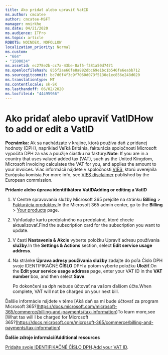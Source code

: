 ```yaml
---
title: Ako pridať alebo upraviť VatID
ms.author: cmcatee
author: cmcatee-MSFT
manager: mnirkhe
ms.date: 04/21/2020
ms.audience: ITPro
ms.topic: article
ROBOTS: NOINDEX, NOFOLLOW
localization_priority: Normal
ms.custom:
- "664"
- "1500034"
ms.assetid: ec278e2b-cc7a-43be-8af5-f381a50d7471
ms.openlocfilehash: 855f2ae66fe8a882dbc69e1bc1b546fe6eabb712
ms.sourcegitcommit: bc7d6f4f3c9f7060d073f5130e1ec856e248d020
ms.translationtype: MT
ms.contentlocale: sk-SK
ms.lasthandoff: 06/02/2020
ms.locfileid: "44495966"
---
```

# <a name="how-to-add-or-edit-a-vatid"></a><span data-ttu-id="68ec3-102">Ako pridať alebo upraviť VatID</span><span class="sxs-lookup"><span data-stu-id="68ec3-102">How to add or edit a VatID</span></span>

<span data-ttu-id="68ec3-103">**Poznámka:** Ak sa nachádzate v krajine, ktorá používa daň z pridanej hodnoty (DPH), napríklad Veľká Británia, fakturácia spoločnosti Microsoft vypočíta DPH za vás a použije čiastku na faktúry.</span><span class="sxs-lookup"><span data-stu-id="68ec3-103">**Note**: If you are in a country that uses valued added tax (VAT), such as the United Kingdom, Microsoft Invoicing calculates the VAT for you, and applies the amount to your invoices.</span></span> <span data-ttu-id="68ec3-104">Viac informácií nájdete v spoločnosti [VIES,](https://go.microsoft.com/fwlink/p/?LinkID=841741) ktorú uverejnila Európska komisia.</span><span class="sxs-lookup"><span data-stu-id="68ec3-104">For more info, see [VIES disclaimer](https://go.microsoft.com/fwlink/p/?LinkID=841741) published by the European commission.</span></span>

<span data-ttu-id="68ec3-105">**Pridanie alebo úprava identifikátora VatID**</span><span class="sxs-lookup"><span data-stu-id="68ec3-105">**Adding or editing a VatID**</span></span>

1. <span data-ttu-id="68ec3-106">V Centre spravovania služby Microsoft 365 prejdite na stránku **Billing** \> [Fakturácia produktov.](https://go.microsoft.com/fwlink/p/?linkid=842054)</span><span class="sxs-lookup"><span data-stu-id="68ec3-106">In the Microsoft 365 admin center, go to the **Billing** \> [Your products](https://go.microsoft.com/fwlink/p/?linkid=842054) page.</span></span>

2. <span data-ttu-id="68ec3-107">Vyhľadajte kartu predplatného na predplatné, ktoré chcete aktualizovať.</span><span class="sxs-lookup"><span data-stu-id="68ec3-107">Find the subscription card for the subscription you want to update.</span></span>

3. <span data-ttu-id="68ec3-108">V časti **Nastavenia & Akcie** vyberte položku Upraviť adresu používania **služby**.</span><span class="sxs-lookup"><span data-stu-id="68ec3-108">In the **Settings & Actions** section, select **Edit service usage address**.</span></span>

4. <span data-ttu-id="68ec3-109">Na stránke **Úprava adresy používania služby** zadajte do poľa Číslo DPH svoje IDENTIFIKAČNÉ **ČÍSLO** DPH a potom vyberte položku **Uložiť**.</span><span class="sxs-lookup"><span data-stu-id="68ec3-109">On the **Edit your service usage address** page, enter your VAT ID in the **VAT number** box, and then select **Save**.</span></span>

    <span data-ttu-id="68ec3-110">Po dokončení sa dph nebude účtovať na vašom ďalšom účte.</span><span class="sxs-lookup"><span data-stu-id="68ec3-110">When complete, VAT will not be charged on your next bill.</span></span>

<span data-ttu-id="68ec3-111">Ďalšie informácie nájdete v téme [Aká daň sa mi bude účtovať za program Microsoft 365?]https://docs.microsoft.com/microsoft-365/commerce/billing-and-payments/tax-information)</span><span class="sxs-lookup"><span data-stu-id="68ec3-111">To learn more,see [What tax will I be charged for Microsoft 365?]https://docs.microsoft.com/microsoft-365/commerce/billing-and-payments/tax-information)</span></span>

<span data-ttu-id="68ec3-112">**Ďalšie zdroje informácií**</span><span class="sxs-lookup"><span data-stu-id="68ec3-112">**Additional resources**</span></span>

<span data-ttu-id="68ec3-113">[Pridajte svoje IDENTIFIKAČNÉ ČÍSLO DPH](https://docs.microsoft.com/microsoft-365/commerce/billing-and-payments/tax-information?view=o365-worldwide#add-your-vat-id-eu-countries-only).</span><span class="sxs-lookup"><span data-stu-id="68ec3-113">[Add your VAT ID](https://docs.microsoft.com/microsoft-365/commerce/billing-and-payments/tax-information?view=o365-worldwide#add-your-vat-id-eu-countries-only).</span></span>